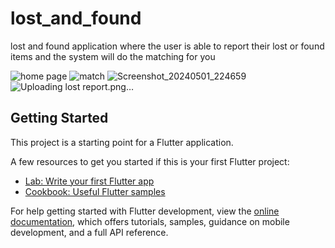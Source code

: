 # lost_and_found

lost and found application where the user is able to report their lost or found items and the system will do the matching for you

![home page](https://github.com/Hawraa91/Lost-and-found-App/assets/132151739/427a5d8c-b289-4681-9f9e-756e12435425)
![match](https://github.com/Hawraa91/Lost-and-found-App/assets/132151739/ed849470-9cde-4445-8b3a-d039d2b46b17)
![Screenshot_20240501_224659](https://github.com/Hawraa91/Lost-and-found-App/assets/132151739/53acaa61-3fab-4114-b244-5e338fd90081)
![Uploading lost report.png…]()


## Getting Started

This project is a starting point for a Flutter application.

A few resources to get you started if this is your first Flutter project:

- [Lab: Write your first Flutter app](https://docs.flutter.dev/get-started/codelab)
- [Cookbook: Useful Flutter samples](https://docs.flutter.dev/cookbook)

For help getting started with Flutter development, view the
[online documentation](https://docs.flutter.dev/), which offers tutorials,
samples, guidance on mobile development, and a full API reference.
